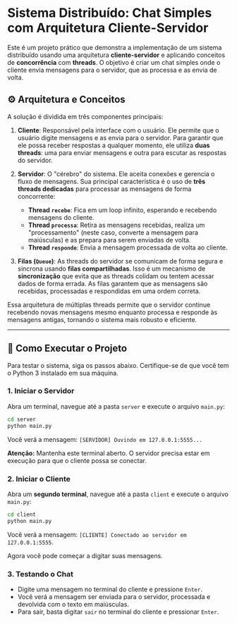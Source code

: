 
# Sistema Distribuído: Chat Simples com Arquitetura Cliente-Servidor

Este é um projeto prático que demonstra a implementação de um sistema distribuído usando uma arquitetura **cliente-servidor** e aplicando conceitos de **concorrência** com **threads**. O objetivo é criar um chat simples onde o cliente envia mensagens para o servidor, que as processa e as envia de volta.

## ⚙️ Arquitetura e Conceitos

A solução é dividida em três componentes principais:

1.  **Cliente**: Responsável pela interface com o usuário. Ele permite que o usuário digite mensagens e as envia para o servidor. Para garantir que ele possa receber respostas a qualquer momento, ele utiliza **duas threads**: uma para enviar mensagens e outra para escutar as respostas do servidor.

2.  **Servidor**: O "cérebro" do sistema. Ele aceita conexões e gerencia o fluxo de mensagens. Sua principal característica é o uso de **três threads dedicadas** para processar as mensagens de forma concorrente:

      * **Thread `recebe`**: Fica em um loop infinito, esperando e recebendo mensagens do cliente.
      * **Thread `processa`**: Retira as mensagens recebidas, realiza um "processamento" (neste caso, converte a mensagem para maiúsculas) e as prepara para serem enviadas de volta.
      * **Thread `responde`**: Envia a mensagem processada de volta ao cliente.

3.  **Filas (`Queue`)**: As threads do servidor se comunicam de forma segura e síncrona usando **filas compartilhadas**. Isso é um mecanismo de **sincronização** que evita que as threads colidam ou tentem acessar dados de forma errada. As filas garantem que as mensagens são recebidas, processadas e respondidas em uma ordem correta.

Essa arquitetura de múltiplas threads permite que o servidor continue recebendo novas mensagens mesmo enquanto processa e responde às mensagens antigas, tornando o sistema mais robusto e eficiente.

-----

## 🚀 Como Executar o Projeto

Para testar o sistema, siga os passos abaixo. Certifique-se de que você tem o Python 3 instalado em sua máquina.

### 1\. Iniciar o Servidor

Abra um terminal, navegue até a pasta `server` e execute o arquivo `main.py`:

```bash
cd server
python main.py
```

Você verá a mensagem: `[SERVIDOR] Ouvindo em 127.0.0.1:5555...`

**Atenção:** Mantenha este terminal aberto. O servidor precisa estar em execução para que o cliente possa se conectar.

### 2\. Iniciar o Cliente

Abra um **segundo terminal**, navegue até a pasta `client` e execute o arquivo `main.py`:

```bash
cd client
python main.py
```

Você verá a mensagem: `[CLIENTE] Conectado ao servidor em 127.0.0.1:5555`.

Agora você pode começar a digitar suas mensagens.

### 3\. Testando o Chat

  * Digite uma mensagem no terminal do cliente e pressione `Enter`.
  * Você verá a mensagem ser enviada para o servidor, processada e devolvida com o texto em maiúsculas.
  * Para sair, basta digitar `sair` no terminal do cliente e pressionar `Enter`.

